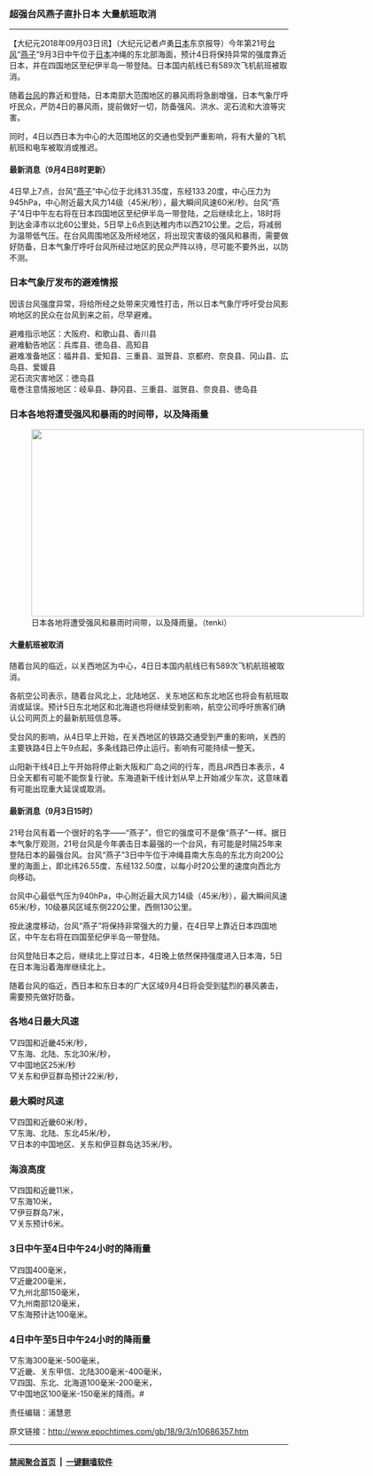 ### 超强台风燕子直扑日本 大量航班取消
------------------------

<p>【大纪元2018年09月03日讯】（大纪元记者卢勇<a href="http://www.epochtimes.com/gb/tag/%E6%97%A5%E6%9C%AC.html">日本</a>东京报导）今年第21号<a href="http://www.epochtimes.com/gb/tag/%E5%8F%B0%E9%A3%8E.html">台风</a>“<a href="http://www.epochtimes.com/gb/tag/%E7%87%95%E5%AD%90.html">燕子</a>”9月3日中午位于<a href="http://www.epochtimes.com/gb/tag/%E6%97%A5%E6%9C%AC.html">日本</a>冲绳的东北部海面，预计4日将保持异常的强度靠近日本，并在四国地区至纪伊半岛一带登陆。日本国内航线已有589次飞机航班被取消。</p>
<p>随着<a href="http://www.epochtimes.com/gb/tag/%E5%8F%B0%E9%A3%8E.html">台风</a>的靠近和登陆，日本南部大范围地区的暴风雨将急剧增强，日本气象厅呼吁民众，严防4日的暴风雨，提前做好一切，防备强风、洪水、泥石流和大浪等灾害。</p>
<p>同时，4日以西日本为中心的大范围地区的交通也受到严重影响，将有大量的飞机航班和电车被取消或推迟。</p>
<h4>最新消息（9月4日8时更新）</h4>
<p>4日早上7点，台风“<a href="http://www.epochtimes.com/gb/tag/%E7%87%95%E5%AD%90.html">燕子</a>”中心位于北纬31.35度，东经133.20度，中心压力为945hPa，中心附近最大风力14级（45米/秒），最大瞬间风速60米/秒。台风“燕子”4日中午左右将在日本四国地区至纪伊半岛一带登陆，之后继续北上，18时将到达金泽市以北60公里处，5日早上6点到达稚内市以西210公里。之后，将减弱为温带低气压。在台风周围地区及所经地区，将出现灾害级的强风和暴雨，需要做好防备，日本气象厅呼吁台风所经过地区的民众严阵以待，尽可能不要外出，以防不测。</p>
<h3>日本气象厅发布的避难情报</h3>
<p>因该台风强度异常，将给所经之处带来灾难性打击，所以日本气象厅呼吁受台风影响地区的民众在台风到来之前，尽早避难。</p>
<p>避难指示地区：大阪府、和歌山县、香川县<br />
避难勧告地区：兵库县、徳岛县、高知县<br />
避难准备地区：福井县、爱知县、三重县、滋贺县、京都府、奈良县、冈山县、広岛县、爱媛县<br />
泥石流灾害地区：徳岛县<br />
竜巻注意情报地区：岐阜县、静冈县、三重县、滋贺县、奈良县、徳岛县</p>
<h3>日本各地将遭受强风和暴雨的时间带，以及降雨量</h3>
<figure id="attachment_10688153" style="width: 600px" class="wp-caption aligncenter"><a href="http://i.epochtimes.com/assets/uploads/2018/09/pic_typhoon_kkikan.png"><img class="size-large wp-image-10688153" src="http://i.epochtimes.com/assets/uploads/2018/09/pic_typhoon_kkikan-600x338.png" alt="" width="600" height="338" /></a><figcaption class="wp-caption-text">日本各地将遭受强风和暴雨时间带，以及降雨量。（tenki）</figcaption></figure>
<h4>大量航班被取消</h4>
<p>随着台风的临近，以关西地区为中心，4日日本国内航线已有589次飞机航班被取消。</p>
<p>各航空公司表示，随着台风北上，北陆地区、关东地区和东北地区也将会有航班取消或延误。预计5日东北地区和北海道也将继续受到影响，航空公司呼吁旅客们确认公司网页上的最新航班信息等。</p>
<p>受台风的影响，从4日早上开始，在关西地区的铁路交通受到严重的影响，关西的主要铁路4日上午9点起，多条线路已停止运行。影响有可能持续一整天。</p>
<p>山阳新干线4日上午开始将停止新大阪和广岛之间的行车，而且JR西日本表示，4日全天都有可能不能恢复行驶。东海道新干线计划从早上开始减少车次，这意味着有可能出现重大延误或取消。</p>
<h4>最新消息（9月3日15时）</h4>
<p>21号台风有着一个很好的名字——“燕子”，但它的强度可不是像“燕子”一样。据日本气象厅观测，21号台风是今年袭击日本最强的一个台风，有可能是时隔25年来登陆日本的最强台风。台风“燕子”3日中午位于冲绳县南大东岛的东北方向200公里的海面上，即北纬26.55度、东经132.50度，以每小时20公里的速度向西北方向移动。</p>
<p>台风中心最低气压为940hPa，中心附近最大风力14级（45米/秒），最大瞬间风速65米/秒，10级暴风区域东侧220公里，西侧130公里。</p>
<p>按此速度移动，台风“燕子”将保持非常强大的力量，在4日早上靠近日本四国地区，中午左右将在四国至纪伊半岛一带登陆。</p>
<p>台风登陆日本之后，继续北上穿过日本，4日晚上依然保持强度进入日本海，5日在日本海沿着海岸继续北上。</p>
<p>随着台风的临近，西日本和东日本的广大区域9月4日将会受到猛烈的暴风袭击，需要预先做好防备。</p>
<h3>各地4日最大风速</h3>
<p>▽四国和近畿45米/秒，<br />
▽东海、北陆、东北30米/秒，<br />
▽中国地区25米/秒<br />
▽关东和伊豆群岛预计22米/秒，</p>
<h3>最大瞬时风速</h3>
<p>▽四国和近畿60米/秒，<br />
▽东海、北陆、东北45米/秒，<br />
▽日本的中国地区、关东和伊豆群岛达35米/秒。</p>
<h3>海浪高度</h3>
<p>▽四国和近畿11米，<br />
▽东海10米，<br />
▽伊豆群岛7米，<br />
▽关东预计6米。</p>
<h3>3日中午至4日中午24小时的降雨量</h3>
<p>▽四国400毫米，<br />
▽近畿200毫米，<br />
▽九州北部150毫米，<br />
▽九州南部120毫米，<br />
▽东海预计达100毫米。</p>
<h3>4日中午至5日中午24小时的降雨量</h3>
<p>▽东海300毫米-500毫米，<br />
▽近畿、关东甲信、北陆300毫米-400毫米，<br />
▽四国、东北、北海道100毫米-200毫米，<br />
▽中国地区100毫米-150毫米的降雨。#</p>
<p>责任编辑：浦慧恩</p>

原文链接：http://www.epochtimes.com/gb/18/9/3/n10686357.htm


------------------------
#### [禁闻聚合首页](https://github.com/gfw-breaker/banned-news/blob/master/README.md) &nbsp;|&nbsp;  [一键翻墙软件](https://github.com/gfw-breaker/nogfw/blob/master/README.md)